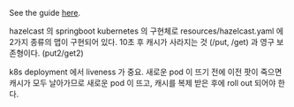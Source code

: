 See the guide [here](https://guides.hazelcast.org/hazelcast-embedded-springboot).

hazelcast 의 springboot kubernetes 의 구현체로
resources/hazelcast.yaml 에 2가지 종류의 맵이 구현되어 있다.
10초 후 캐시가 사라지는 것 (/put, /get) 과 영구 보존형이다. (put2/get2)

k8s deployment 에서 liveness 가 중요.
새로운 pod 이 뜨기 전에 이전 팟이 죽으면 캐시가 모두 날아가므로
새로운 pod 이 뜨고, 캐시를 복제 받은 후에 roll out 되어야 한다.

